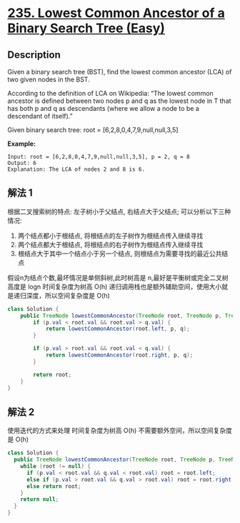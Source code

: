 # [235. Lowest Common Ancestor of a Binary Search Tree (Easy)](https://leetcode.com/problems/lowest-common-ancestor-of-a-binary-search-tree/)

## Description


Given a binary search tree (BST), find the lowest common ancestor (LCA) of two given nodes in the BST.

According to the definition of LCA on Wikipedia: “The lowest common ancestor is defined between two nodes p and q as the lowest node in T that has both p and q as descendants (where we allow a node to be a descendant of itself).”

Given binary search tree:  root = [6,2,8,0,4,7,9,null,null,3,5]

**Example:**

```
Input: root = [6,2,8,0,4,7,9,null,null,3,5], p = 2, q = 8
Output: 6
Explanation: The LCA of nodes 2 and 8 is 6.
```


## 解法 1

根据二叉搜索树的特点: 左子树小于父结点, 右结点大于父结点; 可以分析以下三种情况:
1. 两个结点都小于根结点, 将根结点的左子树作为根结点传入继续寻找
2. 两个结点都大于根结点, 将根结点的右子树作为根结点传入继续寻找
3. 根结点大于其中一个结点小于另一个结点, 则根结点为需要寻找的最近公共结点

假设n为结点个数,最坏情况是单侧斜树,此时树高是 n,最好是平衡树或完全二叉树高度是 logn
时间复杂度为树高 O(h)
递归调用栈也是额外辅助空间，使用大小就是递归深度，所以空间复杂度是 O(h) 
```java
class Solution {
    public TreeNode lowestCommonAncestor(TreeNode root, TreeNode p, TreeNode q) {
        if (p.val < root.val && root.val > q.val) {
            return lowestCommonAncestor(root.left, p, q);
        }

        if (p.val > root.val && root.val < q.val) {
            return lowestCommonAncestor(root.right, p, q);
        }

        return root;
    }
}
```

## 解法 2
使用迭代的方式来处理
时间复杂度为树高 O(h)
不需要额外空间，所以空间复杂度是 O(h) 
```Java
class Solution {
  public TreeNode lowestCommonAncestor(TreeNode root, TreeNode p, TreeNode q) {
    while (root != null) {
      if (p.val < root.val && q.val < root.val) root = root.left;
      else if (p.val > root.val && q.val > root.val) root = root.right;
      else return root;
    }
    return null;
  }
}
```
